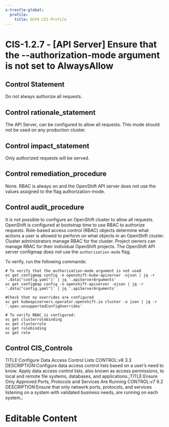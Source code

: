 ```yaml
---
x-trestle-global:
  profile:
    title: OCP4 CIS Profile
---
```


# CIS-1.2.7 - \[API Server\] Ensure that the --authorization-mode argument is not set to AlwaysAllow

## Control Statement

Do not always authorize all requests.

## Control rationale_statement

The API Server, can be configured to allow all requests. This mode should not be used on any production cluster.

## Control impact_statement

Only authorized requests will be served.

## Control remediation_procedure

None. RBAC is always on and the OpenShift API server does not use the values assigned to the flag authorization-mode.

## Control audit_procedure

It is not possible to configure an OpenShift cluster to allow all requests. OpenShift is configured at bootstrap time to use RBAC to authorize requests. Role-based access control (RBAC) objects determine what actions a user is allowed to perform on what objects in an OpenShift cluster. Cluster administrators manage RBAC for the cluster. Project owners can manage RBAC for their individual OpenShift projects. The OpenShift API server configmap does not use the `authorization-mode` flag. 

To verify, run the following commands:

```
# To verify that the authorization-mode argument is not used 
oc get configmap config -n openshift-kube-apiserver -ojson | jq -r '.data["config.yaml"]' | jq '.apiServerArguments' 
oc get configmap config -n openshift-apiserver -ojson | jq -r '.data["config.yaml"]' | jq '.apiServerArguments' 

#Check that no overrides are configured
oc get kubeapiservers.operator.openshift.io cluster -o json | jq -r '.spec.unsupportedConfigOverrides'

# To verify RBAC is configured:
oc get clusterrolebinding
oc get clusterrole
oc get rolebinding
oc get role
```

## Control CIS_Controls

TITLE:Configure Data Access Control Lists CONTROL:v8 3.3 DESCRIPTION:Configure data access control lists based on a user’s need to know. Apply data access control lists, also known as access permissions, to local and remote file systems, databases, and applications.;TITLE:Ensure Only Approved Ports, Protocols and Services Are Running CONTROL:v7 9.2 DESCRIPTION:Ensure that only network ports, protocols, and services listening on a system with validated business needs, are running on each system.;

# Editable Content

<!-- Make additions and edits below -->
<!-- The above represents the contents of the control as received by the profile, prior to additions. -->
<!-- If the profile makes additions to the control, they will appear below. -->
<!-- The above markdown may not be edited but you may edit the content below, and/or introduce new additions to be made by the profile. -->
<!-- If there is a yaml header at the top, parameter values may be edited. Use --set-parameters to incorporate the changes during assembly. -->
<!-- The content here will then replace what is in the profile for this control, after running profile-assemble. -->
<!-- The current profile has no added parts for this control, but you may add new ones here. -->
<!-- Each addition must have a heading either of the form ## Control my_addition_name -->
<!-- or ## Part a. (where the a. refers to one of the control statement labels.) -->
<!-- "## Control" parts are new parts added after the statement part. -->
<!-- "## Part" parts are new parts added into the top-level statement part with that label. -->
<!-- Subparts may be added with nested hash levels of the form ### My Subpart Name -->
<!-- underneath the parent ## Control or ## Part being added -->
<!-- See https://ibm.github.io/compliance-trestle/tutorials/ssp_profile_catalog_authoring/ssp_profile_catalog_authoring for guidance. -->
